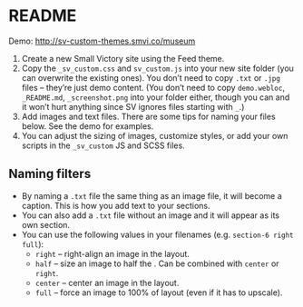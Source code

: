 # README

Demo: http://sv-custom-themes.smvi.co/museum

1. Create a new Small Victory site using the Feed theme.
2. Copy the `_sv_custom.css` and `sv_custom.js` into your new site folder (you can overwrite the existing ones). You don’t need to copy `.txt` or `.jpg` files – they’re just demo content. (You don’t need to copy `demo.webloc`, `_README.md`, `_screenshot.png` into your folder either, though you can and it won’t hurt anything since SV ignores files starting with `_`.)
3. Add images and text files. There are some tips for naming your files below. See the demo for examples.
4. You can adjust the sizing of images, customize styles, or add your own scripts in the `_sv_custom` JS and SCSS files.

## Naming filters
- By naming a `.txt` file the same thing as an image file, it will become a caption. This is how you add text to your sections.
- You can also add a `.txt` file without an image and it will appear as its own section.
- You can use the following values in your filenames (e.g. `section-6 right full`):
    - `right` – right-align an image in the layout.
    - `half` – size an image to half the . Can be combined with `center` or `right`.
    - `center` – center an image in the layout.
    - `full` – force an image to 100% of layout (even if it has to upscale).

